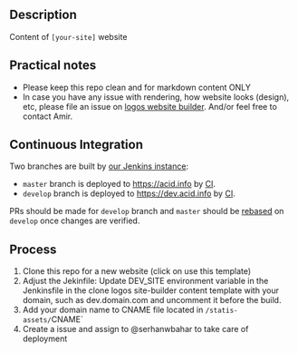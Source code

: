 ## Description

Content of `[your-site]` website 

## Practical notes
- Please keep this repo clean and for markdown content ONLY
- In case you have any issue with rendering, how website looks (design), etc, please file an issue on [logos website builder](https://github.com/acid-info/logos-site-builder/issues). And/or feel free to contact Amir.

## Continuous Integration

Two branches are built by [our Jenkins instance](https://ci.infra.status.im/):

* `master` branch is deployed to https://acid.info by [CI](https://ci.infra.status.im/job/website/job/acid.info/).
* `develop` branch is deployed to https://dev.acid.info by [CI](https://ci.infra.status.im/job/website/job/dev.acid.info/).

PRs should be made for `develop` branch and `master` should be [rebased](https://git-scm.com/book/en/v2/Git-Branching-Rebasing) on `develop` once changes are verified.

## Process
1. Clone this repo for a new website (click on use this template)
2. Adjust the Jekinfile: Update DEV_SITE environment variable in the Jenkinsfile in the clone logos site-builder content template with your domain, such as dev.domain.com and uncomment it before the build.
3. Add your domain name to CNAME file located in `/statis-assets/`CNAME` 
4. Create a issue and assign to @serhanwbahar to take care of deployment
